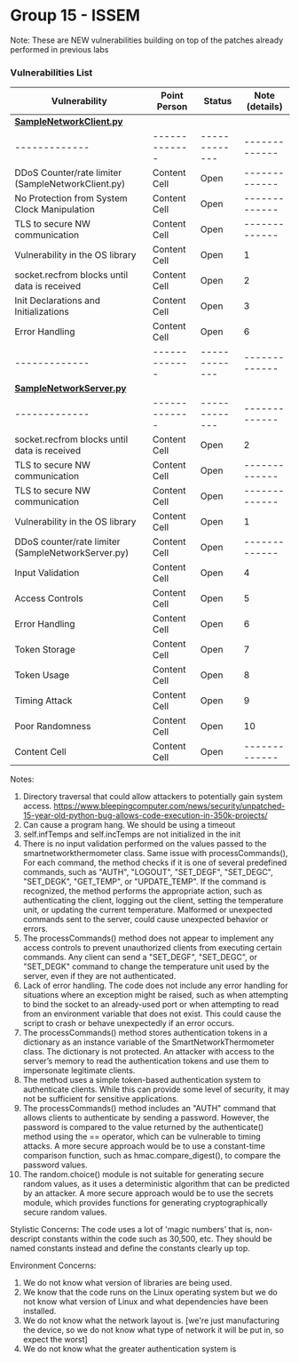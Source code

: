 # Group 15 - ISSEM

Note: These are NEW vulnerabilities building on top of the patches already performed in previous labs

### Vulnerabilities List


| **Vulnerability**  | **Point Person**  |  **Status**       | **Note (details)**       | 
| -------------  | ------------- | ------------- | ------------- |
| <ins>**SampleNetworkClient.py**</ins> 
| -------------  | ------------- | ------------- | ------------- |
| DDoS Counter/rate limiter (SampleNetworkClient.py)   | Content Cell  | Open  | ------------- |
| No Protection from System Clock Manipulation   | Content Cell  | Open  | ------------- |
| TLS to secure NW communication   | Content Cell  | Open  | ------------- |
| Vulnerability in the OS library   | Content Cell  | Open  |  1 |
| socket.recfrom blocks until data is received  | Content Cell  | Open  | 2 |
| Init Declarations and Initializations   | Content Cell  | Open  |  3 |
| Error Handling   | Content Cell  | Open  |  6 |
| -------------  | ------------- | ------------- | ------------- | 
| <ins>**SampleNetworkServer.py**</ins> 
| -------------  | ------------- | ------------- | ------------- | 
| socket.recfrom blocks until data is received  | Content Cell  | Open  | 2 |
| TLS to secure NW communication   | Content Cell  | Open  | ------------- |
| TLS to secure NW communication   | Content Cell  | Open  | ------------- |
| Vulnerability in the OS library   | Content Cell  | Open  |  1 |
| DDoS counter/rate limiter (SampleNetworkServer.py)  | Content Cell  | Open  | ------------- |
| Input Validation  | Content Cell  | Open  |  4 |
| Access Controls  | Content Cell  | Open  | 5 |
| Error Handling   | Content Cell  | Open  |  6 |
| Token Storage  | Content Cell  | Open  |  7 |
| Token Usage  | Content Cell  | Open  |  8 |
| Timing Attack  | Content Cell  | Open  |  9 |
| Poor Randomness  | Content Cell  | Open  |  10 |
| Content Cell | Content Cell  | Open  |  ------------- |

Notes:
1. Directory traversal that could allow attackers to potentially gain system access. https://www.bleepingcomputer.com/news/security/unpatched-15-year-old-python-bug-allows-code-execution-in-350k-projects/
2. Can cause a program hang. We should be using a timeout
3. self.infTemps and self.incTemps are not initialized in the init
4. There is no input validation performed on the values passed to the smartnetworkthermometer class. Same issue with processCommands(), For each command, the method checks if it is one of several predefined commands, such as "AUTH", "LOGOUT", "SET_DEGF", "SET_DEGC", "SET_DEGK", "GET_TEMP", or "UPDATE_TEMP". If the command is recognized, the method performs the appropriate action, such as authenticating the client, logging out the client, setting the temperature unit, or updating the current temperature. Malformed or unexpected commands sent to the server, could cause unexpected behavior or errors.
5. The processCommands() method does not appear to implement any access controls to prevent unauthorized clients from executing certain commands. Any client can send a "SET_DEGF", "SET_DEGC", or "SET_DEGK" command to change the temperature unit used by the server, even if they are not authenticated.
6. Lack of error handling. The code does not include any error handling for situations where an exception might be raised, such as when attempting to bind the socket to an already-used port or when attempting to read from an environment variable that does not exist. This could cause the script to crash or behave unexpectedly if an error occurs.
7. The processCommands() method stores authentication tokens in a dictionary as an instance variable of the SmartNetworkThermometer class. The dictionary is not protected. An attacker with access to the server’s memory to read the authentication tokens and use them to impersonate legitimate clients.
8. The method uses a simple token-based authentication system to authenticate clients. While this can provide some level of security, it may not be sufficient for sensitive applications.
9. The processCommands() method includes an "AUTH" command that allows clients to authenticate by sending a password. However, the password is compared to the value returned by the authenticate() method using the == operator, which can be vulnerable to timing attacks. A more secure approach would be to use a constant-time comparison function, such as hmac.compare_digest(), to compare the password values.
10. The random.choice() module is not suitable for generating secure random values, as it uses a deterministic algorithm that can be predicted by an attacker. A more secure approach would be to use the secrets module, which provides functions for generating cryptographically secure random values.


Stylistic Concerns:
The code uses a lot of 'magic numbers' that is, non-descript constants within the code such as 30,500, etc. They should be named constants instead and define the constants clearly up top.


Environment Concerns:

1. We do not know what version of libraries are being used.
2. We know that the code runs on the Linux operating system but we do not know what version of Linux and what dependencies have been installed. 
3. We do not know what the network layout is. [we're just manufacturing the device, so we do not know what type of network it will be put in, so expect the worst]
4. We do not know what the greater authentication system is
